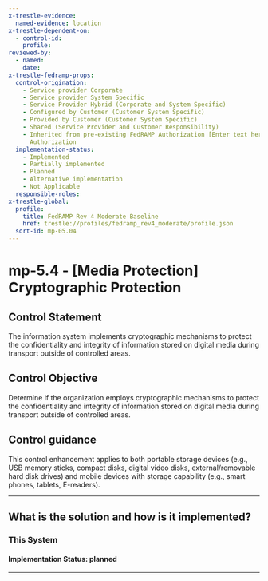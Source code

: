 ```yaml
---
x-trestle-evidence:
  named-evidence: location
x-trestle-dependent-on:
  - control-id:
    profile:
reviewed-by:
  - named:
    date:
x-trestle-fedramp-props:
  control-origination:
    - Service provider Corporate
    - Service provider System Specific
    - Service Provider Hybrid (Corporate and System Specific)
    - Configured by Customer (Customer System Specific)
    - Provided by Customer (Customer System Specific)
    - Shared (Service Provider and Customer Responsibility)
    - Inherited from pre-existing FedRAMP Authorization [Enter text here], Date of
      Authorization
  implementation-status:
    - Implemented
    - Partially implemented
    - Planned
    - Alternative implementation
    - Not Applicable
  responsible-roles:
x-trestle-global:
  profile:
    title: FedRAMP Rev 4 Moderate Baseline
    href: trestle://profiles/fedramp_rev4_moderate/profile.json
  sort-id: mp-05.04
---
```


# mp-5.4 - \[Media Protection\] Cryptographic Protection

## Control Statement

The information system implements cryptographic mechanisms to protect the confidentiality and integrity of information stored on digital media during transport outside of controlled areas.

## Control Objective

Determine if the organization employs cryptographic mechanisms to protect the confidentiality and integrity of information stored on digital media during transport outside of controlled areas.

## Control guidance

This control enhancement applies to both portable storage devices (e.g., USB memory sticks, compact disks, digital video disks, external/removable hard disk drives) and mobile devices with storage capability (e.g., smart phones, tablets, E-readers).

______________________________________________________________________

## What is the solution and how is it implemented?

<!-- For implementation status enter one of: implemented, partial, planned, alternative, not-applicable -->

<!-- Note that the list of rules under ### Rules: is read-only and changes will not be captured after assembly to JSON -->

### This System

<!-- Add implementation prose for the main This System component for control: mp-5.4 -->

#### Implementation Status: planned

______________________________________________________________________
